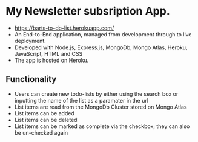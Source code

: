 # My Newsletter subsription App.
* https://barts-to-do-list.herokuapp.com/
* An End-to-End application, managed from development through to live deployment.
* Developed with Node.js, Express.js, MongoDb, Mongo Atlas, Heroku, JavaScript, HTML and CSS
* The app is hosted on Heroku.

## Functionality
* Users can create new todo-lists by either using the search box or inputting the name of the list as a paramater in the url
* List items are read from the MongoDb Cluster stored on Mongo Atlas 
* List items can be added
* List items can be deleted
* List items can be marked as complete via the checkbox; they can also be un-checked again
